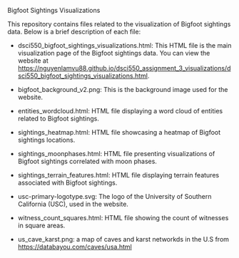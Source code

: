 Bigfoot Sightings Visualizations

This repository contains files related to the visualization of Bigfoot sightings data. Below is a brief description of each file:

- dsci550_bigfoot_sightings_visualizations.html: This HTML file is the main visualization page of the Bigfoot sightings data. You can view the website at https://nguyenlamvu88.github.io/dsci550_assignment_3_visualizations/dsci550_bigfoot_sightings_visualizations.html.

- bigfoot_background_v2.png: This is the background image used for the website.

- entities_wordcloud.html: HTML file displaying a word cloud of entities related to Bigfoot sightings.

- sightings_heatmap.html: HTML file showcasing a heatmap of Bigfoot sightings locations.

- sightings_moonphases.html: HTML file presenting visualizations of Bigfoot sightings correlated with moon phases.

- sightings_terrain_features.html: HTML file displaying terrain features associated with Bigfoot sightings.

- usc-primary-logotype.svg: The logo of the University of Southern California (USC), used in the website.

- witness_count_squares.html: HTML file showing the count of witnesses in square areas.

- us_cave_karst.png: a map of caves and karst networkds in the U.S from https://databayou.com/caves/usa.html
